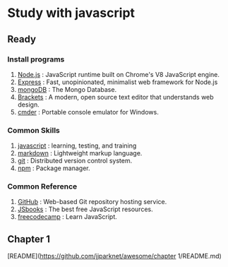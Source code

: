# Study with javascript


## Ready 

### Install programs

1. [Node.js](https://nodejs.org/) : JavaScript runtime built on Chrome's V8 JavaScript engine.
2. [Express](http://expressjs.com/) : Fast, unopinionated, minimalist web framework for Node.js
3. [mongoDB](https://www.mongodb.org/) : The Mongo Database.
4. [Brackets](http://brackets.io/) : A modern, open source text editor that understands web design.
5. [cmder](http://cmder.net/) : Portable console emulator for Windows.

### Common Skills

1. [javascript](http://www.w3schools.com/) : learning, testing, and training
2. [markdown](https://github.com/adam-p/markdown-here/wiki/Markdown-Cheatsheet) : Lightweight markup language.
3. [git](https://git-scm.com/) : Distributed version control system.
4. [npm](https://www.npmjs.com/) : Package manager.

### Common Reference

1. [GitHub](https://github.com/) : Web-based Git repository hosting service.
2. [JSbooks](http://jsbooks.revolunet.com/) : The best free JavaScript resources.
3. [freecodecamp](http://freecodecamp.com/) : Learn JavaScript.

## Chapter 1

[README](https://github.com/jjparknet/awesome/chapter 1/README.md)